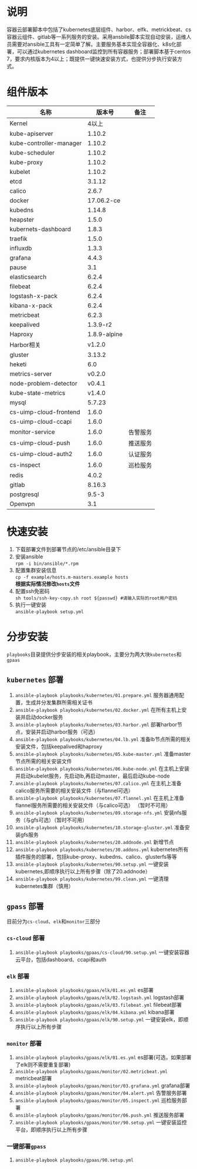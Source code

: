 # 说明
容器云部署脚本中包括了kubernetes底层组件、harbor、elfk、metrickbeat、cs容器云组件、gitlab等一系列服务的安装。采用ansbile脚本实现自动安装，运维人员需要对ansible工具有一定简单了解。主要服务基本实现全容器化、k8s化部署，可以通过kubernetes dashboard监控到所有容器服务；部署脚本基于centos 7，要求内核版本为4以上；既提供一键快速安装方式，也提供分步执行安装方式。
# 组件版本
| 名称                    | 版本号       | 备注     |
|-------------------------|--------------|----------|
| Kernel                  | 4以上        |          |
| kube-apiserver          | 1.10.2       |          |
| kube-controller-manager | 1.10.2       |          |
| kube-scheduler          | 1.10.2       |          |
| kube-proxy              | 1.10.2       |          |
| kubelet                 | 1.10.2       |          |
| etcd                    | 3.1.12       |          |
| calico                  | 2.6.7        |          |
| docker                  | 17.06.2-ce   |          |
| kubedns                 | 1.14.8       |          |
| heapster                | 1.5.0        |          |
| kubernets-dashboard     | 1.8.3        |          |
| traefik                 | 1.5.0        |          |
| influxdb                | 1.3.3        |          |
| grafana                 | 4.4.3        |          |
| pause                   | 3.1          |          |
| elasticsearch           | 6.2.4        |          |
| filebeat                | 6.2.4        |          |
| logstash-x-pack         | 6.2.4        |          |
| kibana-x-pack           | 6.2.4        |          |
| metricbeat              | 6.2.3        |          |
| keepalived              | 1.3.9-r2     |          |
| Haproxy                 | 1.8.9-alpine |          |
| Harbor相关              | v1.2.0       |          |
| gluster                 | 3.13.2       |          |
| heketi                  | 6.0          |          |
| metrics-server          | v0.2.0       |          |
| node-problem-detector   | v0.4.1       |          |
| kube-state-metrics      | v1.4.0       |          |
| mysql                   | 5.7.23       |          |
| cs-uimp-cloud-frontend  | 1.6.0        |          |
| cs-uimp-cloud-ccapi     | 1.6.0        |          |
| monitor-service         | 1.6.0        | 告警服务 |
| cs-uimp-cloud-push      | 1.6.0        | 推送服务 |
| cs-uimp-cloud-auth2     | 1.6.0        | 认证服务 |
| cs-inspect              | 1.6.0        | 巡检服务 |
| redis                   | 4.0.2        |          |
| gitlab                  | 8.16.3       |          |
| postgresql              | 9.5-3        |          |
| Openvpn                 | 3.1          |          |

# 快速安装
1. 下载部署文件到部署节点的/etc/ansible目录下
2. 安装ansible  
`rpm -i bin/ansible/*.rpm`
3. 配置集群安装信息  
`cp -f example/hosts.m-masters.example hosts`  
**根据实际情况修改`hosts`文件**
4. 配置ssh免密码  
`sh tools/ssh-key-copy.sh root ${passwd} #请输入实际的root用户密码` 
5. 执行一键安装  
`ansible-playbook setup.yml`

# 分步安装
`playbooks`目录提供分步安装的相关playbook，主要分为两大块`kubernetes`和`gpaas`
## `kubernetes` 部署
1. `ansible-playbook playbooks/kubernetes/01.prepare.yml` 服务器通用配置，生成并分发集群所需相关证书
2. `ansible-playbook playbooks/kubernetes/02.docker.yml` 在所有主机上安装并启动docker服务
3. `ansible-playbook playbooks/kubernetes/03.harbor.yml` 部署harbor节点，安装并启动harbor服务（可选）
4. `ansible-playbook playbooks/kubernetes/04.lb.yml` 准备lb节点所需的相关安装文件，包括keepalived和haproxy
5. `ansible-playbook playbooks/kubernetes/05.kube-master.yml` 准备master节点所需的相关安装文件
6. `ansible-playbook playbooks/kubernetes/06.kube-node.yml` 在主机上安装并启动kubelet服务，先启动lb,再启动master，最后启动kube-node
7. `ansible-playbook playbooks/kubernetes/07.calico.yml` 在主机上准备calico服务所需要的相关安装文件（与flannel可选）
8. `ansible-playbook playbooks/kubernetes/07.flannel.yml` 在主机上准备flannel服务所需要的相关安装文件（与calico可选） （暂时不可用）
9. `ansible-playbook playbooks/kubernetes/09.storage-nfs.yml` 安装nfs服务（与gfs可选）（暂时不可用）
10. `ansible-playbook playbooks/kubernetes/10.storage-gluster.yml` 准备安装gfs服务
11. `ansible-playbook playbooks/kubernetes/20.addnode.yml` 新增节点
12. `ansible-playbook playbooks/kubernetes/30.addons.yml` kubernetes所有插件服务的部署，包括kube-proxy、kubedns、calico、glusterfs等等
13. `ansible-playbook playbooks/kubernetes/90.setup.yml` 一键安装kubernetes,即顺序执行以上所有步骤（除了20.addnode）
14. `ansible-playbook playbooks/kubernetes/99.clean.yml` 一键清理kubernetes集群（慎用）

## `gpass` 部署
目前分为`cs-cloud`、`elk`和`monitor`三部分

### `cs-cloud` 部署
1. `ansible-playbook playbooks/gpaas/cs-cloud/90.setup.yml` 一键安装容器云平台，包括dashboard、ccapi和auth  

### `elk` 部署
1. `ansible-playbook playbooks/gpaas/elk/01.es.yml` es部署
2. `ansible-playbook playbooks/gpaas/elk/02.logstash.yml` logstash部署
3. `ansible-playbook playbooks/gpaas/elk/03.filebeat.yml` filebeat部署
4. `ansible-playbook playbooks/gpaas/elk/04.kibana.yml` kibana部署
5. `ansible-playbook playbooks/gpaas/elk/90.setup.yml` 一键安装elk，即顺序执行以上所有步骤  

### `monitor` 部署
1. `ansible-playbook playbooks/gpaas/elk/01.es.yml` es部署(可选，如果部署了elk则不需要重复部署)
2. `ansible-playbook playbooks/gpaas/monitor/02.metricbeat.yml` metricbeat部署
3. `ansible-playbook playbooks/gpaas/monitor/03.grafana.yml` grafana部署
4. `ansible-playbook playbooks/gpaas/monitor/04.alert.yml` 告警服务部署
5. `ansible-playbook playbooks/gpaas/monitor/05.inspect.yml` 巡检服务部署
6. `ansible-playbook playbooks/gpaas/monitor/06.push.yml` 推送服务部署
7. `ansible-playbook playbooks/gpaas/monitor/90.setup.yml` 一键安装监控平台，即顺序执行以上所有步骤

### 一键部署`gpass`
1. `ansible-playbook playbooks/gpaas/90.setup.yml`
